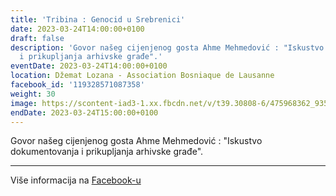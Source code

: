 ```yaml
---
title: 'Tribina : Genocid u Srebrenici'
date: 2023-03-24T14:00:00+0100
draft: false
description: 'Govor našeg cijenjenog gosta Ahme Mehmedović : "Iskustvo dokumentovanja
  i prikupljanja arhivske građe".'
eventDate: 2023-03-24T14:00:00+0100
location: Džemat Lozana - Association Bosniaque de Lausanne
facebook_id: '119328571087358'
weight: 30
image: https://scontent-iad3-1.xx.fbcdn.net/v/t39.30808-6/475968362_935496025377664_1254503329331924344_n.jpg?_nc_cat=109&ccb=1-7&_nc_sid=9e60e4&_nc_ohc=2TkmlqW5MvgQ7kNvwFqXKjj&_nc_oc=AdnsBnEEXGPkDV8RJP6_V5uc3iSYnOuSEZN6cfdKPbfiiU0gFN9se3_p-24x1PEA4ko&_nc_zt=23&_nc_ht=scontent-iad3-1.xx&edm=ABTKTjYEAAAA&_nc_gid=bB0B03gooUZ9hCwcwGamaw&oh=00_AfJHMMjEUVI4hbnfe-9viptZ1G3W_W9J7t0JEhQVC8S0Hg&oe=68345847
endDate: 2023-03-24T15:00:00+0100
---
```


Govor našeg cijenjenog gosta Ahme Mehmedović : "Iskustvo dokumentovanja i prikupljanja arhivske građe".

---

Više informacija na [Facebook-u](https://facebook.com/events/119328571087358)